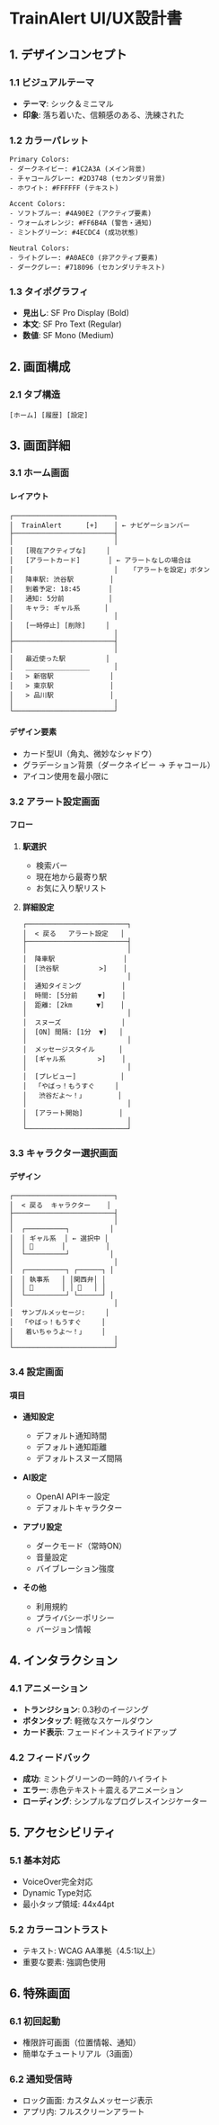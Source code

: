 # TrainAlert UI/UX設計書

## 1. デザインコンセプト

### 1.1 ビジュアルテーマ
- **テーマ**: シック＆ミニマル
- **印象**: 落ち着いた、信頼感のある、洗練された

### 1.2 カラーパレット
```
Primary Colors:
- ダークネイビー: #1C2A3A (メイン背景)
- チャコールグレー: #2D3748 (セカンダリ背景)
- ホワイト: #FFFFFF (テキスト)

Accent Colors:
- ソフトブルー: #4A90E2 (アクティブ要素)
- ウォームオレンジ: #FF6B4A (警告・通知)
- ミントグリーン: #4ECDC4 (成功状態)

Neutral Colors:
- ライトグレー: #A0AEC0 (非アクティブ要素)
- ダークグレー: #718096 (セカンダリテキスト)
```

### 1.3 タイポグラフィ
- **見出し**: SF Pro Display (Bold)
- **本文**: SF Pro Text (Regular)
- **数値**: SF Mono (Medium)

## 2. 画面構成

### 2.1 タブ構造
```
[ホーム] [履歴] [設定]
```

## 3. 画面詳細

### 3.1 ホーム画面

#### レイアウト
```
┌─────────────────────────┐
│  TrainAlert      [+]    │ ← ナビゲーションバー
├─────────────────────────┤
│                         │
│   [現在アクティブな]     │
│   [アラートカード]       │ ← アラートなしの場合は
│                         │   「アラートを設定」ボタン
│   降車駅: 渋谷駅         │
│   到着予定: 18:45       │
│   通知: 5分前           │
│   キャラ: ギャル系      │
│                         │
│   [一時停止] [削除]     │
│                         │
├─────────────────────────┤
│                         │
│   最近使った駅          │
│   ________________      │
│   > 新宿駅              │
│   > 東京駅              │
│   > 品川駅              │
│                         │
└─────────────────────────┘
```

#### デザイン要素
- カード型UI（角丸、微妙なシャドウ）
- グラデーション背景（ダークネイビー → チャコール）
- アイコン使用を最小限に

### 3.2 アラート設定画面

#### フロー
1. **駅選択**
   - 検索バー
   - 現在地から最寄り駅
   - お気に入り駅リスト

2. **詳細設定**
   ```
   ┌─────────────────────────┐
   │  < 戻る   アラート設定   │
   ├─────────────────────────┤
   │                         │
   │  降車駅                 │
   │  [渋谷駅          >]    │
   │                         │
   │  通知タイミング          │
   │  時間: [5分前     ▼]    │
   │  距離: [2km      ▼]    │
   │                         │
   │  スヌーズ               │
   │  [ON] 間隔: [1分  ▼]   │
   │                         │
   │  メッセージスタイル      │
   │  [ギャル系        >]    │
   │                         │
   │  [プレビュー]           │
   │  「やばっ！もうすぐ     │
   │   渋谷だよ〜！」        │
   │                         │
   │  [アラート開始]         │
   │                         │
   └─────────────────────────┘
   ```

### 3.3 キャラクター選択画面

#### デザイン
```
┌─────────────────────────┐
│  < 戻る  キャラクター    │
├─────────────────────────┤
│                         │
│  ┌──────────┐          │
│  │ ギャル系  │ ← 選択中 │
│  │ 👧       │          │
│  └──────────┘          │
│                         │
│  ┌──────────┐ ┌──────┐ │
│  │ 執事系   │ │関西弁│ │
│  │ 🤵       │ │ 🦁   │ │
│  └──────────┘ └──────┘ │
│                         │
│  サンプルメッセージ:     │
│  「やばっ！もうすぐ     │
│   着いちゃうよ〜！」    │
│                         │
└─────────────────────────┘
```

### 3.4 設定画面

#### 項目
- **通知設定**
  - デフォルト通知時間
  - デフォルト通知距離
  - デフォルトスヌーズ間隔

- **AI設定**
  - OpenAI APIキー設定
  - デフォルトキャラクター

- **アプリ設定**
  - ダークモード（常時ON）
  - 音量設定
  - バイブレーション強度

- **その他**
  - 利用規約
  - プライバシーポリシー
  - バージョン情報

## 4. インタラクション

### 4.1 アニメーション
- **トランジション**: 0.3秒のイージング
- **ボタンタップ**: 軽微なスケールダウン
- **カード表示**: フェードイン＋スライドアップ

### 4.2 フィードバック
- **成功**: ミントグリーンの一時的ハイライト
- **エラー**: 赤色テキスト＋震えるアニメーション
- **ローディング**: シンプルなプログレスインジケーター

## 5. アクセシビリティ

### 5.1 基本対応
- VoiceOver完全対応
- Dynamic Type対応
- 最小タップ領域: 44x44pt

### 5.2 カラーコントラスト
- テキスト: WCAG AA準拠（4.5:1以上）
- 重要な要素: 強調色使用

## 6. 特殊画面

### 6.1 初回起動
- 権限許可画面（位置情報、通知）
- 簡単なチュートリアル（3画面）

### 6.2 通知受信時
- ロック画面: カスタムメッセージ表示
- アプリ内: フルスクリーンアラート